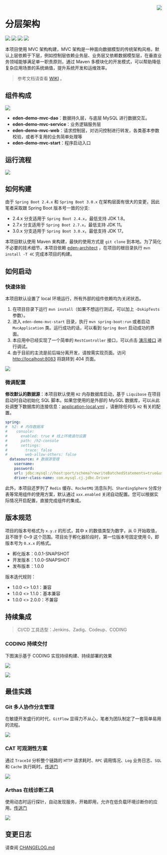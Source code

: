 <img src="https://cdn.jsdelivr.net/gh/shiyindaxiaojie/eden-images/readme/icon.png" align="right" />

[license-apache2.0]:https://www.apache.org/licenses/LICENSE-2.0.html

[github-action]:https://github.com/shiyindaxiaojie/eden-demo-mvc/actions

[sonarcloud-dashboard]:https://sonarcloud.io/dashboard?id=shiyindaxiaojie_eden-demo-mvc

# 分层架构

![](https://cdn.jsdelivr.net/gh/shiyindaxiaojie/eden-images/readme/language-java-blue.svg) [![](https://cdn.jsdelivr.net/gh/shiyindaxiaojie/eden-images/readme/license-apache2.0-red.svg)][license-apache2.0] [![](https://github.com/shiyindaxiaojie/eden-demo-mvc/workflows/build/badge.svg)][github-action] [![](https://sonarcloud.io/api/project_badges/measure?project=shiyindaxiaojie_eden-demo-mvc&metric=alert_status)][sonarcloud-dashboard]

本项目使用 MVC 架构构建，MVC 架构是一种面向数据模型的传统架构风格，默认上层依赖于下层，例如控制层依赖业务层、业务层又依赖数据模型层，在垂直业务领域能够满足单一职责原则，通过
Maven 多模块化的开发模式，可以帮助降低复杂应用场景的系统熵值，提升系统开发和运维效率。

> 参考文档请查看 [WIKI](https://github.com/shiyindaxiaojie/eden-demo-mvc/wiki) 。

## 组件构成

![](https://cdn.jsdelivr.net/gh/shiyindaxiaojie/eden-images/eden-demo-mvc/component.png)

* **eden-demo-mvc-dao**：数据持久层，与底层 MySQL 进行数据交互。
* **eden-demo-mvc-service**：业务逻辑服务层
* **eden-demo-mvc-web**：请求控制层，对访问控制进行转发，各类基本参数校验，或者不复用的业务简单处理等
* **eden-demo-mvc-start**：程序启动入口

## 运行流程

![](https://cdn.jsdelivr.net/gh/shiyindaxiaojie/eden-images/eden-demo-mvc/sequence.png)

## 如何构建

由于 `Spring Boot 2.4.x` 和 `Spring Boot 3.0.x` 在架构层面有很大的变更，因此笔者采取跟 Spring Boot 版本号一致的分支:

* 2.4.x 分支适用于 `Spring Boot 2.4.x`，最低支持 JDK 1.8。
* 2.7.x 分支适用于 `Spring Boot 2.7.x`，最低支持 JDK 11。
* 3.0.x 分支适用于 `Spring Boot 3.0.x`，最低支持 JDK 17。

本项目默认使用 Maven 来构建，最快的使用方式是 `git clone`
到本地。为了简化不必要的技术细节，本项目依赖 [eden-architect](https://github.com/shiyindaxiaojie/eden-architect)
，在项目的根目录执行 `mvn install -T 4C` 完成本项目的构建。

## 如何启动

### 快速体验

本项目默认设置了 local 环境运行，所有外部的组件依赖均为关闭状态。

1. 在项目目录下运行 `mvn install`（如果不想运行测试，可以加上 `-DskipTests` 参数）。
2. 进入 `eden-demo-mvc-start` 目录，执行 `mvn spring-boot:run` 或者启动 `MvcApplication`
   类。运行成功的话，可以看到 `Spring Boot` 启动成功的界面。
3. 本应用中已经实现了一个简单的 `RestController` 接口，可以点击 [演示接口](http://localhost:8081/api/users/1) 进行调试。
4. 由于目前的主流是前后端分离开发，请按需实现页面。访问 [http://localhost:8083](http://localhost:8083) 将跳转到 404 页面。

![](https://cdn.jsdelivr.net/gh/shiyindaxiaojie/eden-images/common/404.png)

### 微调配置

**修改默认的数据源**：本项目默认使用 `H2` 内存数据库启动，基于 `Liquibase` 在项目启动时自动初始化 SQL 脚本。如果您使用的是外部的
MySQL
数据库，可以从此处调整下数据库的连接信息：[application-local.yml](https://github.com/shiyindaxiaojie/eden-demo-mvc/blob/main/eden-demo-mvc-start/src/main/resources/config/application-local.yml)
，请删除任何与 `H2` 有关的配置。

```yaml
spring:
#  h2: # 内存数据库
#    console:
#      enabled: true # 线上环境请勿设置
#      path: /h2-console
#      settings:
#        trace: false
#        web-allow-others: false
  datasource: # 数据源管理
    username: 
    password: 
    url: jdbc:mysql://host:port/schema?rewriteBatchedStatements=true&useSSL=false&useOldAliasMetadataBehavior=true&useUnicode=true&characterEncoding=utf-8&serverTimezone=GMT%2B8
    driver-class-name: com.mysql.cj.jdbc.Driver
```

此外，本项目还罗列了 `Redis` 缓存、`RocketMQ` 消息队列、`ShardingSphere`
分库分表等常用组件的使用方案，默认通过 `xxx.enabled` 关闭自动配置。您可以根据实际情况开启配置，直接完成组件的集成。

## 版本规范

项目的版本号格式为 `x.y.z` 的形式，其中 x 的数值类型为数字，从 0 开始取值，且不限于 0~9 这个范围。项目处于孵化器阶段时，第一位版本号固定使用
0，即版本号为 `0.x.x` 的格式。

* 孵化版本：0.0.1-SNAPSHOT
* 开发版本：1.0.0-SNAPSHOT
* 发布版本：1.0.0

版本迭代规则：

* 1.0.0 <> 1.0.1：兼容
* 1.0.0 <> 1.1.0：基本兼容
* 1.0.0 <> 2.0.0：不兼容

## 持续集成

> CI/CD 工具选型：Jenkins、Zadig、Codeup、CODING

### CODING 持续交付

下图演示基于 CODING 实现持续构建、持续部署的效果

![](https://cdn.jsdelivr.net/gh/shiyindaxiaojie/eden-images/common/coding-cicd.png)

![](https://cdn.jsdelivr.net/gh/shiyindaxiaojie/eden-images/common/coding-test-report.png)

## 最佳实践

### Git 多人协作分支管理

在敏捷开发盛行的时代，`GitFlow` 显得力不从心，笔者为团队制定了一套简单易用的流程。

![](https://cdn.jsdelivr.net/gh/shiyindaxiaojie/eden-images/processon/git-action.png)

### CAT 可观测性方案

通过 `TraceId` 分析整个链路的 `HTTP` 请求耗时、`RPC` 调用情况、`Log` 业务日志、`SQL` 和 `Cache`
执行耗时。[传送门](https://github.com/shiyindaxiaojie/cat)

![](https://cdn.jsdelivr.net/gh/shiyindaxiaojie/eden-images/cat/tracing.png)

### Arthas 在线诊断工具

使用动态时运行探针，自动发现服务，开箱即用，允许在低负载环境诊断你的应用。[传送门](https://github.com/shiyindaxiaojie/arthas)

![](https://cdn.jsdelivr.net/gh/shiyindaxiaojie/eden-images/arthas/arthas-dashboard-overview.png)

## 变更日志

请查阅 [CHANGELOG.md](https://github.com/shiyindaxiaojie/eden-demo-mvc/blob/main/CHANGELOG.md)

